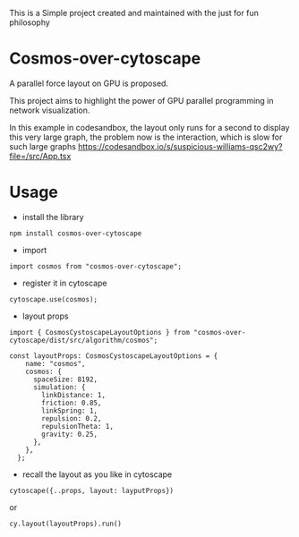 This is a Simple project created and maintained with the just for fun philosophy

# Cosmos-over-cytoscape

A parallel force layout on GPU is proposed.

This project aims to highlight the power of GPU parallel programming in network visualization.

In this example in codesandbox, the layout only runs for a second to display this very large graph,
the problem now is the interaction, which is slow for such large graphs
https://codesandbox.io/s/suspicious-williams-qsc2wy?file=/src/App.tsx

# Usage

- install the library

```
npm install cosmos-over-cytoscape
```

- import

```
import cosmos from "cosmos-over-cytoscape";
```

- register it in cytoscape

```
cytoscape.use(cosmos);
```

- layout props

```
import { CosmosCystoscapeLayoutOptions } from "cosmos-over-cytoscape/dist/src/algorithm/cosmos";

const layoutProps: CosmosCystoscapeLayoutOptions = {
    name: "cosmos",
    cosmos: {
      spaceSize: 8192,
      simulation: {
        linkDistance: 1,
        friction: 0.85,
        linkSpring: 1,
        repulsion: 0.2,
        repulsionTheta: 1,
        gravity: 0.25,
      },
    },
  };
```

- recall the layout as you like in cytoscape

```
cytoscape({..props, layout: layputProps})
```

or

```
cy.layout(layoutProps).run()
```
